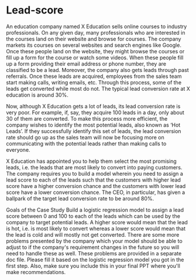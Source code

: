# Lead-score
An education company named X Education sells online courses to industry professionals. 
On any given day, many professionals who are interested in the courses land on their website and browse for courses. 
The company markets its courses on several websites and search engines like Google. 
Once these people land on the website, they might browse the courses or fill up a form for the course or watch some videos. 
When these people fill up a form providing their email address or phone number, they are classified to be a lead. 
Moreover, the company also gets leads through past referrals. 
Once these leads are acquired, employees from the sales team start making calls, writing emails, etc. 
Through this process, some of the leads get converted while most do not. The typical lead conversion rate at X education is around 30%. 

 Now, although X Education gets a lot of leads, its lead conversion rate is very poor. 
 For example, if, say, they acquire 100 leads in a day, only about 30 of them are converted. 
 To make this process more efficient, the company wishes to identify the most potential leads, also known as ‘Hot Leads’. 
 If they successfully identify this set of leads, the lead conversion rate should go up as the sales team will now be focusing more on communicating with the potential leads rather than making calls to everyone.
 
 X Education has appointed you to help them select the most promising leads, i.e. the leads that are most likely to convert into paying customers. 
 The company requires you to build a model wherein you need to assign a lead score to each of the leads such that the customers with higher lead score have a higher conversion chance and the customers with lower lead score have a lower conversion chance. 
 The CEO, in particular, has given a ballpark of the target lead conversion rate to be around 80%.
 
Goals of the Case Study
Build a logistic regression model to assign a lead score between 0 and 100 to each of the leads which can be used by the company to target potential leads. 
A higher score would mean that the lead is hot, i.e. is most likely to convert whereas a lower score would mean that the lead is cold and will mostly not get converted.
There are some more problems presented by the company which your model should be able to adjust to if the company's requirement changes in the future so you will need to handle these as well. 
These problems are provided in a separate doc file. 
Please fill it based on the logistic regression model you got in the first step.
Also, make sure you include this in your final PPT where you'll make recommendations.
